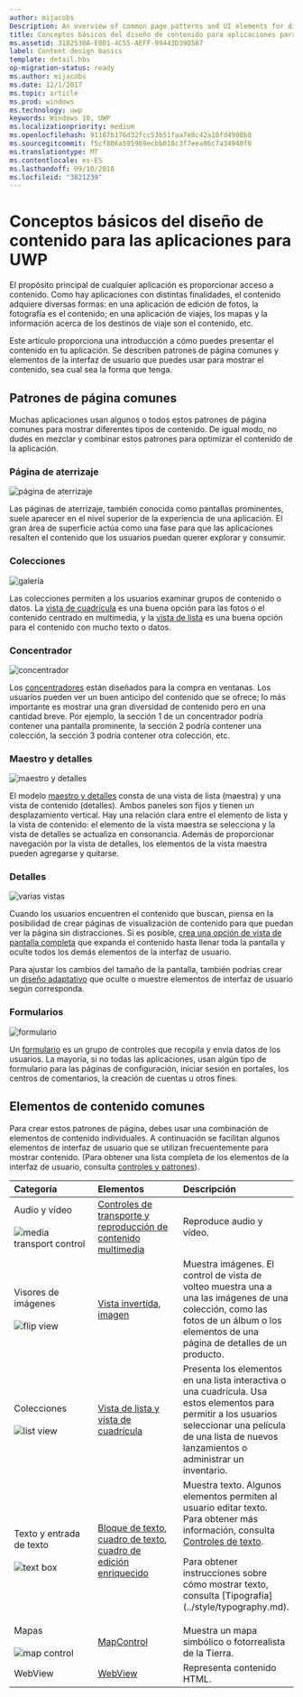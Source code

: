 ```yaml
---
author: mijacobs
Description: An overview of common page patterns and UI elements for displaying content in your UWP app.
title: Conceptos básicos del diseño de contenido para aplicaciones para la Plataforma universal de Windows (UWP)
ms.assetid: 3102530A-E0D1-4C55-AEFF-99443D39D567
label: Content design basics
template: detail.hbs
op-migration-status: ready
ms.author: mijacobs
ms.date: 12/1/2017
ms.topic: article
ms.prod: windows
ms.technology: uwp
keywords: Windows 10, UWP
ms.localizationpriority: medium
ms.openlocfilehash: 91187b176d32fcc53b51faa7e8c42a10fd4908b8
ms.sourcegitcommit: f5cf806a595969ecbb018c3f7eea86c7a34940f6
ms.translationtype: MT
ms.contentlocale: es-ES
ms.lasthandoff: 09/10/2018
ms.locfileid: "3821239"
---
```

# <a name="content-design-basics-for-uwp-apps"></a>Conceptos básicos del diseño de contenido para las aplicaciones para UWP

El propósito principal de cualquier aplicación es proporcionar acceso a contenido. Como hay aplicaciones con distintas finalidades, el contenido adquiere diversas formas: en una aplicación de edición de fotos, la fotografía es el contenido; en una aplicación de viajes, los mapas y la información acerca de los destinos de viaje son el contenido, etc. 

Este artículo proporciona una introducción a cómo puedes presentar el contenido en tu aplicación. Se describen patrones de página comunes y elementos de la interfaz de usuario que puedes usar para mostrar el contenido, sea cual sea la forma que tenga.

## <a name="common-page-patterns"></a>Patrones de página comunes

Muchas aplicaciones usan algunos o todos estos patrones de página comunes para mostrar diferentes tipos de contenido. De igual modo, no dudes en mezclar y combinar estos patrones para optimizar el contenido de la aplicación.

### <a name="landing"></a>Página de aterrizaje

![página de aterrizaje](images/content-basics/hero-screen.png)

Las páginas de aterrizaje, también conocida como pantallas prominentes, suele aparecer en el nivel superior de la experiencia de una aplicación. El gran área de superficie actúa como una fase para que las aplicaciones resalten el contenido que los usuarios puedan querer explorar y consumir.

### <a name="collections"></a>Colecciones

![galería](images/content-basics/gridview.png)

Las colecciones permiten a los usuarios examinar grupos de contenido o datos. La [vista de cuadrícula](../controls-and-patterns/item-templates-gridview.md) es una buena opción para las fotos o el contenido centrado en multimedia, y la [vista de lista](../controls-and-patterns/item-templates-listview.md) es una buena opción para el contenido con mucho texto o datos.

### <a name="hub"></a>Concentrador

![concentrador](images/content-basics/hub.png)

Los [concentradores](../controls-and-patterns/hub.md) están diseñados para la compra en ventanas. Los usuarios pueden ver un buen anticipo del contenido que se ofrece; lo más importante es mostrar una gran diversidad de contenido pero en una cantidad breve. Por ejemplo, la sección 1 de un concentrador podría contener una pantalla prominente, la sección 2 podría contener una colección, la sección 3 podría contener otra colección, etc.

### <a name="masterdetail"></a>Maestro y detalles

![maestro y detalles](images/content-basics/master-detail.png)

El modelo [maestro y detalles](../controls-and-patterns/master-details.md) consta de una vista de lista (maestra) y una vista de contenido (detalles). Ambos paneles son fijos y tienen un desplazamiento vertical. Hay una relación clara entre el elemento de lista y la vista de contenido: el elemento de la vista maestra se selecciona y la vista de detalles se actualiza en consonancia. Además de proporcionar navegación por la vista de detalles, los elementos de la vista maestra pueden agregarse y quitarse.

### <a name="details"></a>Detalles

![varias vistas](images/multi-view.png)

Cuando los usuarios encuentren el contenido que buscan, piensa en la posibilidad de crear páginas de visualización de contenido para que puedan ver la página sin distracciones. Si es posible, [crea una opción de vista de pantalla completa](../layout/show-multiple-views.md) que expanda el contenido hasta llenar toda la pantalla y oculte todos los demás elementos de la interfaz de usuario. 

Para ajustar los cambios del tamaño de la pantalla, también podrías crear un [diseño adaptativo](design-and-ui-intro.md) que oculte o muestre elementos de interfaz de usuario según corresponda.

### <a name="forms"></a>Formularios
![formulario](images/content-basics/forms.png)

Un [formulario](../controls-and-patterns/forms.md) es un grupo de controles que recopila y envía datos de los usuarios. La mayoría, si no todas las aplicaciones, usan algún tipo de formulario para las páginas de configuración, iniciar sesión en portales, los centros de comentarios, la creación de cuentas u otros fines. 

## <a name="common-content-elements"></a>Elementos de contenido comunes

Para crear estos patrones de página, debes usar una combinación de elementos de contenido individuales. A continuación se facilitan algunos elementos de interfaz de usuario que se utilizan frecuentemente para mostrar contenido. (Para obtener una lista completa de los elementos de la interfaz de usuario, consulta [controles y patrones](../controls-and-patterns/index.md)).

<div class="mx-responsive-img">
<table>
<colgroup>
<col width="33%" />
<col width="33%" />
<col width="33%" />
</colgroup>
<thead>
<tr class="header">
<th align="left">Categoría</th>
<th align="left">Elementos</th>
<th align="left">Descripción</th>
</tr>
</thead>
<tbody>
<tr class="odd">
<td align="left">Audio y vídeo<br/><br/>
    <img src="images/content-basics/media-transport.png" alt="media transport control" /></td>
<td align="left"><a href="../controls-and-patterns/media-playback.md">Controles de transporte y reproducción de contenido multimedia</a></td>
<td align="left">Reproduce audio y vídeo.</td>
</tr>
<tr class="even">
<td align="left">Visores de imágenes<br/><br/>
    <img src="images/content-basics/flipview.jpg" alt="flip view" /></td>
<td align="left"><a href="../controls-and-patterns/flipview.md">Vista invertida</a>, <a href="../controls-and-patterns/images-imagebrushes.md">imagen</a></td>
<td align="left">Muestra imágenes. El control de vista de volteo muestra una a una las imágenes de una colección, como las fotos de un álbum o los elementos de una página de detalles de un producto.</td>
</tr>
<tr class="odd">
<td align="left">Colecciones <br/><br/>
    <img src="images/content-basics/listview.png" alt="list view" /></td>
<td align="left"><a href="../controls-and-patterns/lists.md">Vista de lista y vista de cuadrícula</a></td>
<td align="left">Presenta los elementos en una lista interactiva o una cuadrícula. Usa estos elementos para permitir a los usuarios seleccionar una película de una lista de nuevos lanzamientos o administrar un inventario.</td>
</tr>
<tr class="even">
<td align="left">Texto y entrada de texto <br/><br/>
    <img src="images/content-basics/textbox.png" alt="text box" /></td>
<td align="left"><p><a href="../controls-and-patterns/text-block.md">Bloque de texto</a>, <a href="../controls-and-patterns/text-box.md">cuadro de texto</a>, <a href="../controls-and-patterns/rich-edit-box.md">cuadro de edición enriquecido</a></p>
</td>
<td align="left">Muestra texto. Algunos elementos permiten al usuario editar texto. Para obtener más información, consulta <a href="../controls-and-patterns/text-controls.md">Controles de texto</a>.
<p>Para obtener instrucciones sobre cómo mostrar texto, consulta [Tipografía](../style/typography.md).</p>
</td>
</tr>
<tr class="odd">
<td align="left">Mapas<br/><br/>
    <img src="images/content-basics/mapcontrol.png" alt="map control" /></td>
<td align="left"><a href="../../maps-and-location/display-maps.md">MapControl</a></td>
<td align="left">Muestra un mapa simbólico o fotorrealista de la Tierra.</td>
</tr>
<tr class="even">
<td align="left">WebView</td>
<td align="left"><a href="../controls-and-patterns/web-view.md">WebView</a></td>
<td align="left">Representa contenido HTML.</td>
</tr>
</tbody>
</table>
</div>
